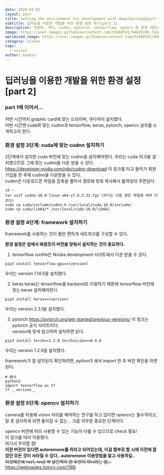 ```yaml
---
date: 2020-03-02
layout: post
title: Setting the environment for development with deeplearning[part 2]
subtitle: 딥러닝을 이용한 개발을 위한 환경 설정 하기[part 2]
description: 우분투, 쿠다, cudnn, pytorch, tensorflow, opencv 등 환경 세팅[part 2]
image: https://user-images.githubusercontent.com/53460541/94029160-7a5ebd00-fdf7-11ea-814c-e7d313a7b52b.png
optimized_image: https://user-images.githubusercontent.com/53460541/94029160-7a5ebd00-fdf7-11ea-814c-e7d313a7b52b.png
category: vision
tags:
  - vision
author: eunbin
---
```


# 딥러닝을 이용한 개발을 위한 환경 설정[part 2]

### part 1에 이어서...
저번 시간까지 graphic card에 맞는 드라이버, 쿠다까지 설치했다.  
이번 시간엔 cuda와 맞는 cudnn과 tensorflow, keras, pytorch, opencv 설치를 소개하고자 한다.

### 환경 설정 3단계: cuda에 맞는 cudnn 설치하기
2단계에서 설치한 cuda 버전에 맞는 cudnn을 설치해야한다. 우리는 cuda 10.0을 설치했으므로 그에 맞는 cudnn을 다운 받을 수 있다.
https://developer.nvidia.com/rdp/cudnn-download 이 링크를 타고 들어가 회원가입을 한 후에 cudnn을 다운받을 수 있다.  
cudnn은 다운로드한 파일을 압축을 풀어서 경로에 맞춰 복사해서 붙여넣어 주면된다.  

~~~(bash)
cd ~
tar xvzf cudnn-10.0-linux-x64-v7.6.5.32.tgz (여기는 다운 받은 파일에 따라 다르다)
sudo cp cuda/include/cudnn.h /usr/local/cuda-10.0/include/
sudo cp cuda/lib64/* /usr/local/cuda-10.0/lib64/
~~~

### 환경 설정 4단계: framework 설치하기
framework를 사용하는 것이 훨씬 편하게 네트워크를 구성할 수 있다.  

**환경 설정은 앞에서 봐왔듯이 버전을 맞춰서 설치하는 것이 중요하다.**  

1. tensorflow
runfile은 Nvidia development 사이트에서 다운 받을 수 있다.  
~~~(bash)
pip3 install tensorflow-gpu==(version)
~~~
우리는 version 1.14.0을 설치했다.  

2. keras
keras는 tensorflow를 backend로 이용하기 때문에 tensorflow 버전에 맞는 keras 설치해야한다.  
~~~(bash)
pip3 install keras==(version)
~~~
우리는 version 2.3.1을 설치했다.

3. pytorch
https://pytorch.org/get-started/previous-versions/ 이 링크는 pytorch 공식 사이트이다.  
version에 맞게 참고하여 설치하면 된다.  
~~~(bash)
pip3 install torch==1.2.0 torchvision==0.4.0
~~~
우리는 version 1.2.0을 설치했다.  

framework가 잘 설치된지 확인하려면, python3 에서 import 한 후 버전 확인을 하면 된다. 
~~~(bash)
# 예시
python3
import tensorflow as tf
tf.__version__
~~~

### 환경 설정 5단계: opencv 설치하기
camera를 이용해 vision 처리를 해야하는 연구를 하고 있다면 opencv는 필수적이고, 잘 못 설치하게 되면 돌이킬 수 없는... 크흠 아무튼 중요한 단계이다.  

opencv 버전에 따라 사용할 수 있는 기능이 다를 수 있으므로 check 필요!  
이 링크를 따라 이용했다.  
여기서 주의할 점!  
**이전 버전이 있다면 autoremove를 하라고 되어있는데, 이걸 함부로 할 시에 이전에 깔았던 모든 것이 사라질 수 있다.. autoremove 이용방법을 알고 사용하길..**  
~~이것때문에 ros1, ros2 싹 날린적이 한 두번이 아니라는 점...~~  
https://webnautes.tistory.com/1186

